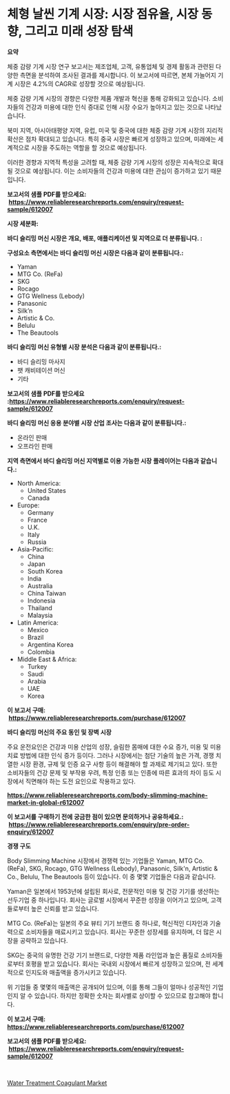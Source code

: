<p><h1>체형 날씬 기계 시장: 시장 점유율, 시장 동향, 그리고 미래 성장 탐색</h1></p><p><strong>요약</strong></p>
<p><p>체중 감량 기계 시장 연구 보고서는 제조업체, 고객, 유통업체 및 경제 활동과 관련된 다양한 측면을 분석하여 조사된 결과를 제시합니다. 이 보고서에 따르면, 본체 가늘어지 기계 시장은 4.2%의 CAGR로 성장할 것으로 예상됩니다.</p><p>체중 감량 기계 시장의 경향은 다양한 제품 개발과 혁신을 통해 강화되고 있습니다. 소비자들의 건강과 미용에 대한 인식 증대로 인해 시장 수요가 높아지고 있는 것으로 나타났습니다.</p><p>북미 지역, 아시아태평양 지역, 유럽, 미국 및 중국에 대한 체중 감량 기계 시장의 지리적 확산은 점차 확대되고 있습니다. 특히 중국 시장은 빠르게 성장하고 있으며, 미래에는 세계적으로 시장을 주도하는 역할을 할 것으로 예상됩니다.</p><p>이러한 경향과 지역적 특성을 고려할 때, 체중 감량 기계 시장의 성장은 지속적으로 확대될 것으로 예상됩니다. 이는 소비자들의 건강과 미용에 대한 관심이 증가하고 있기 때문입니다.</p></p>
<p><strong>보고서의 샘플 PDF를 받으세요: &nbsp;<a href="https://www.reliableresearchreports.com/enquiry/request-sample/612007">https://www.reliableresearchreports.com/enquiry/request-sample/612007</a></strong></p>
<p><strong>시장 세분화:</strong></p>
<p><strong> 바디 슬리밍 머신 시장은 개요, 배포, 애플리케이션 및 지역으로 더 분류됩니다. :</strong></p>
<p><strong>구성요소 측면에서는 바디 슬리밍 머신 시장은 다음과 같이 분류됩니다.:</strong></p>
<p><ul><li>Yaman</li><li>MTG Co. (ReFa)</li><li>SKG</li><li>Rocago</li><li>GTG Wellness (Lebody)</li><li>Panasonic</li><li>Silk’n</li><li>Artistic & Co.</li><li>Belulu</li><li>The Beautools</li></ul></p>
<p><strong> 바디 슬리밍 머신 유형별 시장 분석은 다음과 같이 분류됩니다.:</strong></p>
<p><ul><li>바디 슬리밍 마사지</li><li>팻 캐비테이션 머신</li><li>기타</li></ul></p>
<p><strong>보고서의 샘플 PDF를 받으세요 :<a href="https://www.reliableresearchreports.com/enquiry/request-sample/612007">https://www.reliableresearchreports.com/enquiry/request-sample/612007</a></strong></p>
<p><strong> 바디 슬리밍 머신 응용 분야별 시장 산업 조사는 다음과 같이 분류됩니다.:</strong></p>
<p><ul><li>온라인 판매</li><li>오프라인 판매</li></ul></p>
<p><strong>지역 측면에서 바디 슬리밍 머신 지역별로 이용 가능한 시장 플레이어는 다음과 같습니다.:</strong></p>
<p><ul>
    <li>
        North America:
        <ul>
            <li>United States</li>
            <li>Canada</li>
        </ul>
    </li>
    <li>
        Europe:
        <ul>
            <li>Germany</li>
            <li>France</li>
            <li>U.K.</li>
            <li>Italy</li>
            <li>Russia</li>
        </ul>
    </li>
    <li>
        Asia-Pacific:
        <ul>
            <li>China</li>
            <li>Japan</li>
            <li>South Korea</li>
            <li>India</li>
            <li>Australia</li>
            <li>China Taiwan</li>
            <li>Indonesia</li>
            <li>Thailand</li>
            <li>Malaysia</li>
        </ul>
    </li>
    <li>
        Latin America:
        <ul>
            <li>Mexico</li>
            <li>Brazil</li>
            <li>Argentina Korea</li>
            <li>Colombia</li>
        </ul>
    </li>
    <li>
        Middle East & Africa:
        <ul>
            <li>Turkey</li>
            <li>Saudi</li>
            <li>Arabia</li>
            <li>UAE</li>
            <li>Korea</li>
        </ul>
    </li>
    </ul></p>
<p><strong>이 보고서 구매: &nbsp;<a href="https://www.reliableresearchreports.com/purchase/612007">https://www.reliableresearchreports.com/purchase/612007</a></strong></p>
<p><strong>바디 슬리밍 머신의 주요 동인 및 장벽 시장</strong></p>
<p><p>주요 운전요인은 건강과 미용 산업의 성장, 슬림한 몸매에 대한 수요 증가, 미용 및 미용 치료 방법에 대한 인식 증가 등이다. 그러나 시장에서는 첨단 기술의 높은 가격, 경쟁 치열한 시장 환경, 규제 및 인증 요구 사항 등이 해결해야 할 과제로 제기되고 있다. 또한 소비자들의 건강 문제 및 부작용 우려, 특정 인종 또는 인종에 따른 효과의 차이 등도 시장에서 직면해야 하는 도전 요인으로 작용하고 있다.</p></p>
<p><strong><a href="https://www.reliableresearchreports.com/body-slimming-machine-market-in-global-r612007">https://www.reliableresearchreports.com/body-slimming-machine-market-in-global-r612007</a></strong></p>
<p><strong>이 보고서를 구매하기 전에 궁금한 점이 있으면 문의하거나 공유하세요.: &nbsp;<a href="https://www.reliableresearchreports.com/enquiry/pre-order-enquiry/612007">https://www.reliableresearchreports.com/enquiry/pre-order-enquiry/612007</a></strong></p>
<p><strong>경쟁 구도</strong></p>
<p><p>Body Slimming Machine 시장에서 경쟁력 있는 기업들은 Yaman, MTG Co. (ReFa), SKG, Rocago, GTG Wellness (Lebody), Panasonic, Silk'n, Artistic & Co., Belulu, The Beautools 등이 있습니다. 이 중 몇몇 기업들은 다음과 같습니다.</p><p>Yaman은 일본에서 1953년에 설립된 회사로, 전문적인 미용 및 건강 기기를 생산하는 선두기업 중 하나입니다. 회사는 글로벌 시장에서 꾸준한 성장을 이어가고 있으며, 고객들로부터 높은 신뢰를 받고 있습니다.</p><p>MTG Co. (ReFa)는 일본의 주요 뷰티 기기 브랜드 중 하나로, 혁신적인 디자인과 기술력으로 소비자들을 매료시키고 있습니다. 회사는 꾸준한 성장세를 유지하며, 더 많은 시장을 공략하고 있습니다.</p><p>SKG는 중국의 유명한 건강 기기 브랜드로, 다양한 제품 라인업과 높은 품질로 소비자들로부터 호평을 받고 있습니다. 회사는 국내외 시장에서 빠르게 성장하고 있으며, 전 세계적으로 인지도와 매출액을 증가시키고 있습니다.</p><p>위 기업들 중 몇몇의 매출액은 공개되어 있으며, 이를 통해 그들이 얼마나 성공적인 기업인지 알 수 있습니다. 하지만 정확한 숫자는 회사별로 상이할 수 있으므로 참고해야 합니다.</p></p>
<p><strong>이 보고서 구매: &nbsp; <a href="https://www.reliableresearchreports.com/purchase/612007">https://www.reliableresearchreports.com/purchase/612007</a></strong></p>
<p><strong>보고서의 샘플 PDF를 받으세요: &nbsp;<a href="https://www.reliableresearchreports.com/enquiry/request-sample/612007">https://www.reliableresearchreports.com/enquiry/request-sample/612007</a></strong><strong></strong></p>
<p>&nbsp;</p>
<p><p><a href="https://cautious-neon-760.notion.site/Water-Treatment-Coagulant-Market-Growth-Market-Trends-COVID-19-Impact-and-Forecasts-for-period-fr-7fdb54c23fc746ca91c4170976f8bc1a">Water Treatment Coagulant Market</a></p></p>